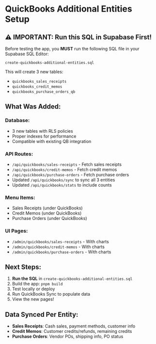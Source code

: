 # QuickBooks Additional Entities Setup

## ⚠️ IMPORTANT: Run this SQL in Supabase First!

Before testing the app, you **MUST** run the following SQL file in your Supabase SQL Editor:

```
create-quickbooks-additional-entities.sql
```

This will create 3 new tables:
- `quickbooks_sales_receipts`
- `quickbooks_credit_memos`
- `quickbooks_purchase_orders_qb`

## What Was Added:

### Database:
- 3 new tables with RLS policies
- Proper indexes for performance
- Compatible with existing QB integration

### API Routes:
- `/api/quickbooks/sales-receipts` - Fetch sales receipts
- `/api/quickbooks/credit-memos` - Fetch credit memos
- `/api/quickbooks/purchase-orders` - Fetch purchase orders
- Updated `/api/quickbooks/sync` to sync all 3 entities
- Updated `/api/quickbooks/stats` to include counts

### Menu Items:
- Sales Receipts (under QuickBooks)
- Credit Memos (under QuickBooks)
- Purchase Orders (under QuickBooks)

### UI Pages:
- `/admin/quickbooks/sales-receipts` - With charts
- `/admin/quickbooks/credit-memos` - With charts
- `/admin/quickbooks/purchase-orders` - With charts

## Next Steps:
1. **Run the SQL** in `create-quickbooks-additional-entities.sql`
2. Build the app: `pnpm build`
3. Test locally or deploy
4. Run QuickBooks Sync to populate data
5. View the new pages!

## Data Synced Per Entity:
- **Sales Receipts**: Cash sales, payment methods, customer info
- **Credit Memos**: Customer credits/refunds, remaining credits
- **Purchase Orders**: Vendor POs, shipping info, PO status

